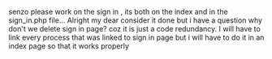 senzo please work on the sign in , its both on the index and in the sign_in.php file...
Alright my dear consider it done but i have a question why don't we delete sign in page? coz it is just a code redundancy. 
I will have to link every  process that was linked to sign in page but i will have to do it in an index page so that it works properly
